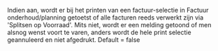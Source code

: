 Indien aan, wordt er bij het printen van een factuur-selectie in Factuur onderhoud/planning getoetst of alle facturen reeds verwerkt zijn via 'Splitsen op Voorraad'. Mits niet, wordt er een melding getoond of men alsnog wenst voort te varen, anders wordt de hele print selectie geannuleerd en niet afgedrukt. Default = false